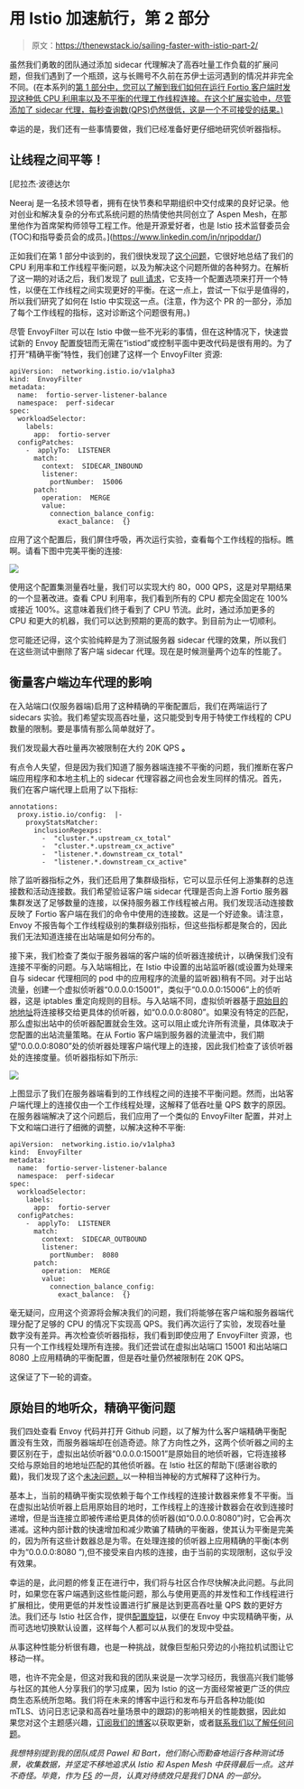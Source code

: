 # 用 Istio 加速航行，第 2 部分

> 原文：<https://thenewstack.io/sailing-faster-with-istio-part-2/>

虽然我们勇敢的团队通过添加 sidecar 代理解决了高吞吐量工作负载的扩展问题，但我们遇到了一个瓶颈，这与长赐号不久前在苏伊士运河遇到的情况并非完全不同。(在本系列的[第 1 部分中，您可以了解到我们如何在运行 Fortio 客户端时发现这种低 CPU 利用率以及不平衡的代理工作线程连接。在这个扩展实验中，尽管添加了 sidecar 代理，每秒查询数(QPS)仍然很低，这是一个不可接受的结果。)](https://thenewstack.io/sailing-faster-with-istio-part-1/)

幸运的是，我们还有一些事情要做，我们已经准备好更仔细地研究侦听器指标。

## 让线程之间平等！

 [尼拉杰·波德达尔

Neeraj 是一名技术领导者，拥有在快节奏和早期组织中交付成果的良好记录。他对创业和解决复杂的分布式系统问题的热情使他共同创立了 Aspen Mesh，在那里他作为首席架构师领导工程工作。他是开源爱好者，也是 Istio 技术监督委员会(TOC)和指导委员会的成员。](https://www.linkedin.com/in/nrjpoddar/) 

正如我们在第 1 部分中谈到的，我们很快发现了[这个问题](https://github.com/envoyproxy/envoy/issues/4602)，它很好地总结了我们的 CPU 利用率和工作线程平衡问题，以及为解决这个问题所做的各种努力。在解析了这一期的对话之后，我们发现了 [pull 请求](https://github.com/envoyproxy/envoy/pull/8422)，它支持一个配置选项来打开一个特性，以便在工作线程之间实现更好的平衡。在这一点上，尝试一下似乎是值得的，所以我们研究了如何在 Istio 中实现这一点。(注意，作为这个 PR 的一部分，添加了每个工作线程的指标，这对诊断这个问题很有用。)

尽管 EnvoyFilter 可以在 Istio 中做一些不光彩的事情，但在这种情况下，快速尝试新的 Envoy 配置旋钮而无需在“istiod”或控制平面中更改代码是很有用的。为了打开“精确平衡”特性，我们创建了这样一个 EnvoyFilter 资源:

```
apiVersion:  networking.istio.io/v1alpha3
kind:  EnvoyFilter
metadata:
  name:  fortio-server-listener-balance
  namespace:  perf-sidecar
spec:
  workloadSelector:
    labels:
      app:  fortio-server
  configPatches:
    -  applyTo:  LISTENER
      match:
        context:  SIDECAR_INBOUND
        listener:
          portNumber:  15006
      patch:
        operation:  MERGE
        value:
          connection_balance_config:
            exact_balance:  {}

```

应用了这个配置后，我们屏住呼吸，再次运行实验，查看每个工作线程的指标。瞧啊。请看下图中完美平衡的连接:

[![](img/42ffefa23586ed78d3b70f22044bacc1.png)](https://cdn.thenewstack.io/media/2021/05/11a876b1-ex0obtruyaamtae.png)

使用这个配置集测量吞吐量，我们可以实现大约 80，000 QPS，这是对早期结果的一个显著改进。查看 CPU 利用率，我们看到所有的 CPU 都完全固定在 100%或接近 100%。这意味着我们终于看到了 CPU 节流。此时，通过添加更多的 CPU 和更大的机器，我们可以达到预期的更高的数字。到目前为止一切顺利。

您可能还记得，这个实验纯粹是为了测试服务器 sidecar 代理的效果，所以我们在这些测试中删除了客户端 sidecar 代理。现在是时候测量两个边车的性能了。

## 衡量客户端边车代理的影响

在入站端口(仅服务器端)启用了这种精确的平衡配置后，我们在两端运行了 sidecars 实验。我们希望实现高吞吐量，这只能受到专用于特使工作线程的 CPU 数量的限制。要是事情有那么简单就好了。

我们发现最大吞吐量再次被限制在大约 20K QPS **。**

有点令人失望，但是因为我们知道了服务器端连接不平衡的问题，我们推断在客户端应用程序和本地主机上的 sidecar 代理容器之间也会发生同样的情况。首先，我们在客户端代理上启用了以下指标:

```
annotations:
  proxy.istio.io/config:  |-
    proxyStatsMatcher:
      inclusionRegexps:
        -  "cluster.*.upstream_cx_total"
        -  "cluster.*.upstream_cx_active"
        -  "listener.*.downstream_cx_total"
        -  "listener.*.downstream_cx_active"

```

除了监听器指标之外，我们还启用了集群级指标，它可以显示任何上游集群的总连接数和活动连接数。我们希望验证客户端 sidecar 代理是否向上游 Fortio 服务器集群发送了足够数量的连接，以保持服务器工作线程被占用。我们发现活动连接数反映了 Fortio 客户端在我们的命令中使用的连接数。这是一个好迹象。请注意，Envoy 不报告每个工作线程级别的集群级别指标，但这些指标都是聚合的，因此我们无法知道连接在出站端是如何分布的。

接下来，我们检查了类似于服务器端的客户端的侦听器连接统计，以确保我们没有连接不平衡的问题。与入站端相比，在 Istio 中设置的出站监听器(或设置为处理来自与 sidecar 代理相同的 pod 中的应用程序的流量的监听器)稍有不同。对于出站流量，创建一个虚拟侦听器“0.0.0.0:15001”，类似于“0.0.0.0:15006”上的侦听器，这是 iptables 重定向规则的目标。与入站端不同，虚拟侦听器基于[原始目的地地址](https://www.envoyproxy.io/docs/envoy/latest/api-v3/config/listener/v3/listener.proto#listener-configuration)将连接移交给更具体的侦听器，如“0.0.0.0:8080”。如果没有特定的匹配，那么虚拟出站中的侦听器配置就会生效。这可以阻止或允许所有流量，具体取决于您配置的出站流量策略。在从 Fortio 客户端到服务器的流量流中，我们期望“0.0.0.0:8080”处的侦听器处理客户端代理上的连接，因此我们检查了该侦听器处的连接度量。侦听器指标如下所示:

![](img/8269e323709f16cbf3a090478f615ab8.png)

上图显示了我们在服务器端看到的工作线程之间的连接不平衡问题。然而，出站客户端代理上的连接仅由一个工作线程处理，这解释了低吞吐量 QPS 数字的原因。在服务器端解决了这个问题后，我们应用了一个类似的 EnvoyFilter 配置，并对上下文和端口进行了细微的调整，以解决这种不平衡:

```
apiVersion:  networking.istio.io/v1alpha3
kind:  EnvoyFilter
metadata:
  name:  fortio-server-listener-balance
  namespace:  perf-sidecar
spec:
  workloadSelector:
    labels:
      app:  fortio-server
  configPatches:
    -  applyTo:  LISTENER
      match:
        context:  SIDECAR_OUTBOUND
        listener:
          portNumber:  8080
      patch:
        operation:  MERGE
        value:
          connection_balance_config:
            exact_balance:  {}

```

毫无疑问，应用这个资源将会解决我们的问题，我们将能够在客户端和服务器端代理分配了足够的 CPU 的情况下实现高 QPS。我们再次运行了实验，发现吞吐量数字没有差异。再次检查侦听器指标，我们看到即使应用了 EnvoyFilter 资源，也只有一个工作线程处理所有连接。我们还尝试在虚拟出站端口 15001 和出站端口 8080 上应用精确的平衡配置，但是吞吐量仍然被限制在 20K QPS。

这保证了下一轮的调查。

## 原始目的地听众，精确平衡问题

我们四处查看 Envoy 代码并打开 Github 问题，以了解为什么客户端精确平衡配置没有生效，而服务器端却在创造奇迹。除了方向性之外，这两个侦听器之间的主要区别在于，虚拟出站侦听器“0.0.0.0:15001”是原始目的地侦听器，它将连接移交给与原始目的地地址匹配的其他侦听器。在 Istio 社区的帮助下(感谢谷歌的戴)，我们发现了这个[未决问题，](https://github.com/envoyproxy/envoy/issues/15146)以一种相当神秘的方式解释了这种行为。

基本上，当前的精确平衡实现依赖于每个工作线程的连接计数器来修复不平衡。当在虚拟出站侦听器上启用原始目的地时，工作线程上的连接计数器会在收到连接时递增，但是当连接立即被传递给更具体的侦听器(如“0.0.0.0:8080”)时，它会再次递减。这种内部计数的快速增加和减少欺骗了精确的平衡器，使其认为平衡是完美的，因为所有这些计数器总是为零。在处理连接的侦听器上应用精确的平衡(本例中为“0.0.0.0:8080 ”),但不接受来自内核的连接，由于当前的实现限制，这似乎没有效果。

幸运的是，此问题的修复正在进行中，我们将与社区合作尽快解决此问题。与此同时，如果您在客户端遇到这些性能问题，那么与使用更高的并发性和工作线程进行扩展相比，使用更低的并发性设置进行扩展是达到更高吞吐量 QPS 数的更好方法。我们还与 Istio 社区合作，提供[配置旋钮](https://github.com/istio/istio/issues/18152)，以便在 Envoy 中实现精确平衡，从而可选地切换默认设置，这样每个人都可以从我们的发现中受益。

从事这种性能分析很有趣，也是一种挑战，就像巨型船只旁边的小拖拉机试图让它移动一样。

嗯，也许不完全是，但这对我和我的团队来说是一次学习经历，我很高兴我们能够与社区的其他人分享我们的学习成果，因为 Istio 的这一方面经常被更广泛的供应商生态系统所忽略。我们将在未来的博客中运行和发布与开启各种功能(如 mTLS、访问日志记录和高吞吐量场景中的跟踪)的影响相关的性能数据，因此如果您对这个主题感兴趣，[订阅我们的博客](https://aspenmesh.io/blog/)以获取更新，或者[联系我们以了解任何问题](https://aspenmesh.io/contact-us/)。

*我想特别提到我的团队成员 Pawel 和 Bart，他们耐心而勤奋地运行各种测试场景，收集数据，并坚定不移地追求从 Istio 和 Aspen Mesh 中获得最后一点。这并不奇怪。毕竟，作为 [F5](https://www.f5.com/) 的一员，认真对待绩效只是我们 DNA 的一部分。*

<svg xmlns:xlink="http://www.w3.org/1999/xlink" viewBox="0 0 68 31" version="1.1"><title>Group</title> <desc>Created with Sketch.</desc></svg>